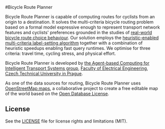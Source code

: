 #Bicycle Route Planner

Bicycle Route Planner is capable of computing routes for cyclists from an origin to a destination. It solves the multi-criteria bicycle routing problem based on a formal model expressive enough to represent transport network features and cyclists' preferences grounded in the studies of [real-world bicycle route choice behaviour](http://www.sciencedirect.com/science/article/pii/S0965856412001164). Our solution employs the [heuristic-enabled multi-criteria label-setting algorithm](http://drops.dagstuhl.de/opus/volltexte/2015/5458/pdf/9.pdf) together with a combination of heuristic speedups enabling fast query runtimes. We optimise for three criteria: travel time, cycling stress, and physical effort.

Bicycle Route Planner is developed by [the Agent-based Computing for Intelligent Transport Systems group](http://transport.felk.cvut.cz/), [Faculty of Electrical Engineering](http://www.fel.cvut.cz/en/), [Czech Technical University in Prague](https://www.cvut.cz/en).

As one of the data sources for routing, Bicycle Route Planner uses [OpenStreetMap maps](http://www.openstreetmap.org/copyright), a collaborative project to create a free editable map of the world based on the [Open Database License](http://opendatacommons.org/licenses/odbl/).


## License

See the [LICENSE](LICENSE.md) file for license rights and limitations (MIT).
